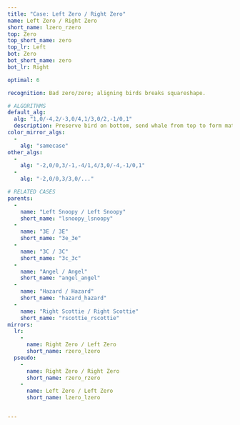 ```yaml
---
title: "Case: Left Zero / Right Zero"
name: Left Zero / Right Zero
short_name: lzero_rzero
top: Zero
top_short_name: zero
top_lr: Left
bot: Zero
bot_short_name: zero
bot_lr: Right

optimal: 6

recognition: Bad zero/zero; aligning birds breaks squareshape.

# ALGORITHMS
default_alg:
  alg: "1,0/-4,2/-3,0/4,1/3,0/2,-1/0,1"
  description: Preserve bird on bottom, send whale from top to form matching snoopy/snoopy; doing CO into 3E/3E is also decent.
color_mirror_algs:
  -
    alg: "samecase"
other_algs:
  -
    alg: "-2,0/0,3/-1,-4/1,4/3,0/-4,-1/0,1"
  -
    alg: "-2,0/0,3/3,0/..."

# RELATED CASES
parents:
  -
    name: "Left Snoopy / Left Snoopy"
    short_name: "lsnoopy_lsnoopy"
  -
    name: "3E / 3E"
    short_name: "3e_3e"
  -
    name: "3C / 3C"
    short_name: "3c_3c"
  -
    name: "Angel / Angel"
    short_name: "angel_angel"
  -
    name: "Hazard / Hazard"
    short_name: "hazard_hazard"
  -
    name: "Right Scottie / Right Scottie"
    short_name: "rscottie_rscottie"
mirrors:
  lr:
    -
      name: Right Zero / Left Zero
      short_name: rzero_lzero
  pseudo:
    -
      name: Right Zero / Right Zero
      short_name: rzero_rzero
    -
      name: Left Zero / Left Zero
      short_name: lzero_lzero


---
```


